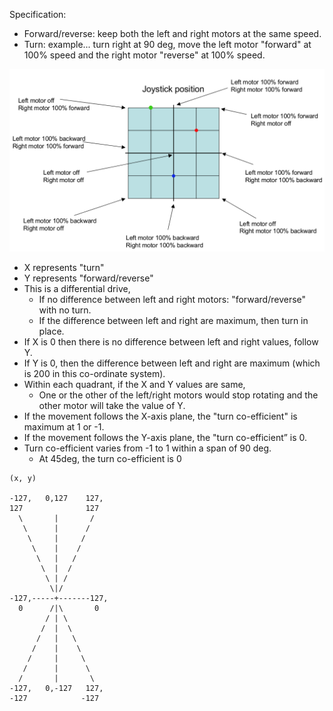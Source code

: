 Specification: 

- Forward/reverse: keep both the left and right motors at the same speed.
- Turn: example... turn right at 90 deg, move the left motor "forward" at 100% speed and the right motor "reverse" at 100% speed. 


![](drive.png)


- X represents "turn"
- Y represents "forward/reverse"
- This is a differential drive, 
  - If no difference between left and right motors: "forward/reverse" with no turn. 
  - If the difference between left and right are maximum, then turn in place.
- If X is 0 then there is no difference between left and right values, follow Y. 
- If Y is 0, then the difference between left and right are maximum (which is 200 in this co-ordinate system).
- Within each quadrant, if the X and Y values are same, 
  - One or the other of the left/right motors would stop rotating and the other motor will take the value of Y.
- If the movement follows the X-axis plane, the "turn co-efficient" is maximum at 1 or -1. 
- If the movement follows the Y-axis plane, the "turn co-efficient” is 0. 
- Turn co-efficient varies from -1 to 1 within a span of 90 deg. 
  - At 45deg, the turn co-efficient is 0



```
(x, y)

-127,   0,127    127,
127              127
  \       |       /
   \      |      /
    \     |     /
     \    |    /
      \   |   /
       \  |  /
        \ | /
         \|/
-127,-----+-------127,
  0      /|\       0
        / | \
       /  |  \
      /   |   \
     /    |    \
    /     |     \
   /      |      \
  /       |       \
-127,   0,-127   127,
-127            -127
```
